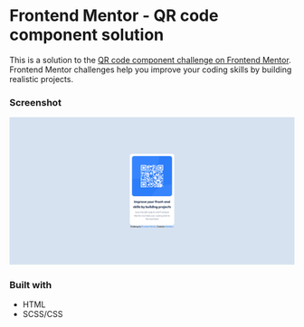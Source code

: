 # Frontend Mentor - QR code component solution

This is a solution to the [QR code component challenge on Frontend Mentor](https://www.frontendmentor.io/challenges/qr-code-component-iux_sIO_H). Frontend Mentor challenges help you improve your coding skills by building realistic projects. 

### Screenshot

![Screenshot](/assets/images/Screenshot%202023-08-17%20at%2018-47-35%20Frontend%20Mentor%20QR%20code%20component.png)

### Built with

- HTML
- SCSS/CSS